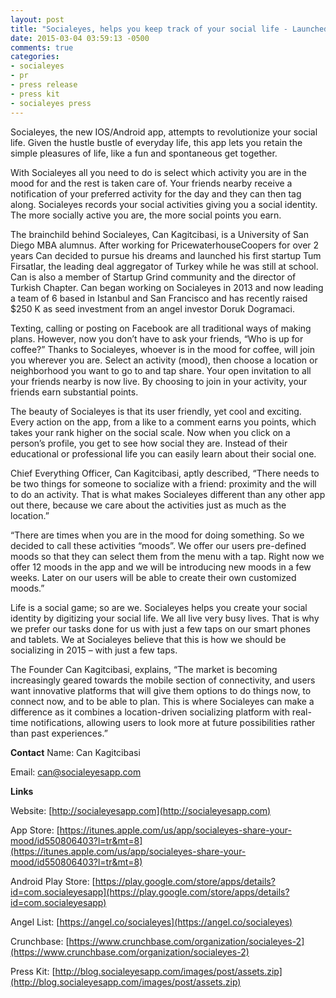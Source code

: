 ```yaml
---
layout: post
title: "Socialeyes, helps you keep track of your social life - Launched March’15"
date: 2015-03-04 03:59:13 -0500
comments: true
categories: 
- socialeyes
- pr
- press release
- press kit
- socialeyes press
---
```

Socialeyes, the new IOS/Android app, attempts to revolutionize your social life. Given the hustle bustle of everyday life, this app lets you retain the simple pleasures of life, like a fun and spontaneous get together. 

With Socialeyes all you need to do is select which activity you are in the mood for and the rest is taken care of. Your friends nearby receive a notification of your preferred activity for the day and they can then tag along. Socialeyes records your social activities giving you a social identity. The more socially active you are, the more social points you earn.

The brainchild behind Socialeyes, Can Kagitcibasi, is a University of San Diego MBA alumnus. After working for PricewaterhouseCoopers for over 2 years Can decided to pursue his dreams and launched his first startup Tum Firsatlar, the leading deal aggregator of Turkey while he was still at school. Can is also a member of Startup Grind community and the director of Turkish Chapter. Can began working on Socialeyes in 2013 and now leading a team of 6 based in Istanbul and San Francisco and has recently raised $250 K as seed investment from an angel investor Doruk Dogramaci. 

Texting, calling or posting on Facebook are all traditional ways of making plans. However, now you don’t have to ask your friends, “Who is up for coffee?” Thanks to Socialeyes, whoever is in the mood for coffee, will join you wherever you are. 
Select an activity (mood), then choose a location or neighborhood you want to go to and tap share. Your open invitation to all your friends nearby is now live. By choosing to join in your activity, your friends earn substantial points. 

The beauty of Socialeyes is that its user friendly, yet cool and exciting. Every action on the app, from a like to a comment earns you points, which takes your rank higher on the social scale. Now when you click on a person’s profile, you get to see how social they are. Instead of their educational or professional life you can easily learn about their social one.

Chief Everything Officer, Can Kagitcibasi, aptly described, “There needs to be two things for someone to socialize with a friend: proximity and the will to do an activity. That is what makes Socialeyes different than any other app out there, because we care about the activities just as much as the location.” 

“There are times when you are in the mood for doing something. So we decided to call these activities “moods”. We offer our users pre-defined moods so that they can select them from the menu with a tap. Right now we offer 12 moods in the app and we will be introducing new moods in a few weeks. Later on our users will be able to create their own customized moods.”

Life is a social game; so are we. Socialeyes helps you create your social identity by digitizing your social life. We all live very busy lives. That is why we prefer our tasks done for us with just a few taps on our smart phones and tablets. We at Socialeyes believe that this is how we should be socializing in 2015 – with just a few taps. 

The Founder Can Kagitcibasi, explains, “The market is becoming increasingly geared towards the mobile section of connectivity, and users want innovative platforms that will give them options to do things now, to connect now, and to be able to plan. This is where Socialeyes can make a difference as it combines a location-driven socializing platform with real-time notifications, allowing users to look more at future possibilities rather than past experiences.”

<b>Contact</b>
Name: Can Kagitcibasi

Email: can@socialeyesapp.com


<b>Links</b> 

Website: [http://socialeyesapp.com](http://socialeyesapp.com)

App Store: [https://itunes.apple.com/us/app/socialeyes-share-your-mood/id550806403?l=tr&mt=8](https://itunes.apple.com/us/app/socialeyes-share-your-mood/id550806403?l=tr&mt=8)

Android Play Store: [https://play.google.com/store/apps/details?id=com.socialeyesapp](https://play.google.com/store/apps/details?id=com.socialeyesapp)

Angel List: [https://angel.co/socialeyes](https://angel.co/socialeyes)

Crunchbase: [https://www.crunchbase.com/organization/socialeyes-2](https://www.crunchbase.com/organization/socialeyes-2)

Press Kit: [http://blog.socialeyesapp.com/images/post/assets.zip](http://blog.socialeyesapp.com/images/post/assets.zip)
